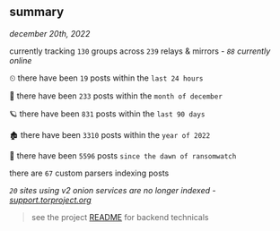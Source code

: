 
## summary
_december 20th, 2022_

currently tracking `130` groups across `239` relays & mirrors - _`88` currently online_

⏲ there have been `19` posts within the `last 24 hours`

🦈 there have been `233` posts within the `month of december`

🪐 there have been `831` posts within the `last 90 days`

🏚 there have been `3310` posts within the `year of 2022`

🦕 there have been `5596` posts `since the dawn of ransomwatch`

there are `67` custom parsers indexing posts

_`20` sites using v2 onion services are no longer indexed - [support.torproject.org](https://support.torproject.org/onionservices/v2-deprecation/)_

> see the project [README](https://github.com/joshhighet/ransomwatch#ransomwatch--) for backend technicals
